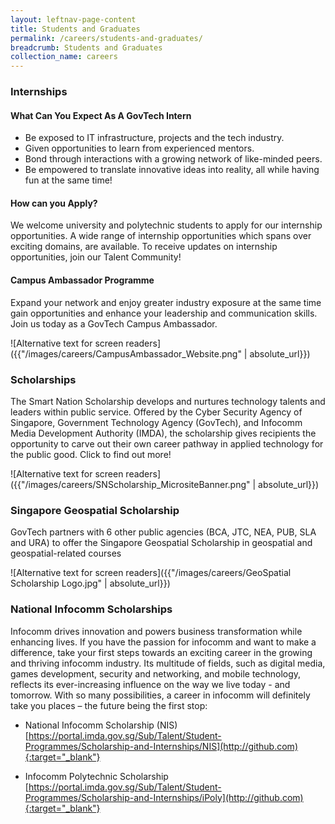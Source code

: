 ```yaml
---
layout: leftnav-page-content
title: Students and Graduates
permalink: /careers/students-and-graduates/
breadcrumb: Students and Graduates
collection_name: careers
---
```


### **Internships**

#### **What Can You Expect As A GovTech Intern**

* Be exposed to IT infrastructure, projects and the tech industry.
* Given opportunities to learn from experienced mentors.
* Bond through interactions with a growing network of like-minded peers.
* Be empowered to translate innovative ideas into reality, all while having fun at the same time!

#### **How can you Apply?**

We welcome university and polytechnic students to apply for our internship opportunities. A wide range of internship opportunities which spans over exciting domains, are available. To receive updates on internship opportunities, join our Talent Community!

#### **Campus Ambassador Programme**
Expand your network and enjoy greater industry exposure at the same time gain opportunities and enhance your leadership and communication skills. Join us today as a GovTech Campus Ambassador.

![Alternative text for screen readers]({{"/images/careers/CampusAmbassador_Website.png" | absolute_url}})

### **Scholarships**
The Smart Nation Scholarship develops and nurtures technology talents and leaders within public service. Offered by the Cyber Security Agency of Singapore, Government Technology Agency (GovTech), and Infocomm Media Development Authority (IMDA), the scholarship gives recipients the opportunity to carve out their own career pathway in applied technology for the public good. Click to find out more!

![Alternative text for screen readers]({{"/images/careers/SNScholarship_MicrositeBanner.png" | absolute_url}})

### **Singapore Geospatial Scholarship**
GovTech partners with 6 other public agencies (BCA, JTC, NEA, PUB, SLA and URA) to offer the Singapore Geospatial Scholarship in geospatial and geospatial-related courses

![Alternative text for screen readers]({{"/images/careers/GeoSpatial Scholarship Logo.jpg" | absolute_url}})

### **National Infocomm Scholarships**
Infocomm drives innovation and powers business transformation while enhancing lives. If you have the passion for infocomm and want to make a difference, take your first steps towards an exciting career in the growing and thriving infocomm industry. Its multitude of fields, such as digital media, games development, security and networking, and mobile technology, reflects its ever-increasing influence on the way we live today - and tomorrow. With so many possibilities, a career in infocomm will definitely take you places – the future being the first stop:

* National Infocomm Scholarship (NIS) [https://portal.imda.gov.sg/Sub/Talent/Student-Programmes/Scholarship-and-Internships/NIS](http://github.com){:target="_blank"}

* Infocomm Polytechnic Scholarship  [https://portal.imda.gov.sg/Sub/Talent/Student-Programmes/Scholarship-and-Internships/iPoly](http://github.com){:target="_blank"}

